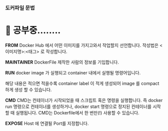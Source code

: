 ### 도커파일 문법

# 🚧 공부중........

**FROM**
Docker Hub 에서 어떤 이미지를 가지고와서 작업할지 선언합니다. 작성법은 <이미지명>:<태그> 로 작성합니다.

**MAINTAINER**
DockerFile 제작한 사람의 정보를 기입합니다.

**RUN**
docker image 가 실행되고 container 내에서 실행될 명령어입니다.

해당 내용은 적으면 적을수록 container label 이 적게 생성되어 image 를 compact 하게 생성 할 수 있습니다.

**CMD**
CMD는 컨테이너가 시작되었을 때 스크립트 혹은 명령을 실행합니다.
즉 docker run 명령으로 컨테이너를 생성하거나, docker start 명령으로 정지된 컨테이너를 시작할 때 실행됩니다.
CMD는 Dockerfile에서 한 번만(!) 사용할 수 있습니다.

**EXPOSE**
Host 에 연결될 Port를 지정합니다.
